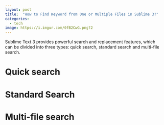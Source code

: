 ```yaml
---
layout: post
title:  "How to Find Keyword from One or Multiple Files in Sublime 3?"
categories: 
  - tech
image: https://i.imgur.com/0fB2CwG.png?2
---
```


Sublime Text 3 provides powerful search and replacement features, which can be divided into three types: quick search, standard search and multi-file search.

# Quick search

# Standard Search

# Multi-file search

